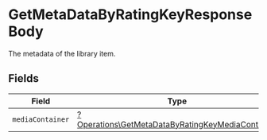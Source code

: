 # GetMetaDataByRatingKeyResponseBody

The metadata of the library item.


## Fields

| Field                                                                                                               | Type                                                                                                                | Required                                                                                                            | Description                                                                                                         |
| ------------------------------------------------------------------------------------------------------------------- | ------------------------------------------------------------------------------------------------------------------- | ------------------------------------------------------------------------------------------------------------------- | ------------------------------------------------------------------------------------------------------------------- |
| `mediaContainer`                                                                                                    | [?Operations\GetMetaDataByRatingKeyMediaContainer](../../Models/Operations/GetMetaDataByRatingKeyMediaContainer.md) | :heavy_minus_sign:                                                                                                  | N/A                                                                                                                 |